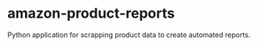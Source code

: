 # amazon-product-reports
Python application for scrapping product data to create automated reports.

